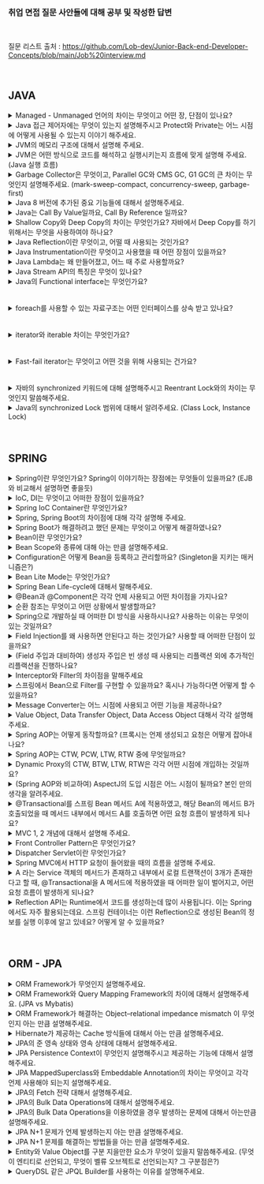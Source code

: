 ### 취업 면접 질문 사안들에 대해 공부 및 작성한 답변

</br>

질문 리스트 출처 : https://github.com/Lob-dev/Junior-Back-end-Developer-Concepts/blob/main/Job%20interview.md

</br>

## JAVA

<details>
<summary>Managed - Unmanaged 언어의 차이는 무엇이고 어떤 장, 단점이 있나요?</summary>

</br>

- 메모리 영역 중 프로그래머가 관리하는 영역이 Heap 영역의 관리여부에 따른 언어가 Managed 와 Umanaged로 나뉘게 된다.

- 대표적인 Managed 언어에는 JAVA, C# 등이 있고, 할당과 해제를 통한 메모리의 관리없이 언어자체적으로 메모리를 관리한다. 따라서 개발자의 역량에 의존하는 부분이 상대적으로 작아져 어느 정도 일정한 생산성을 확보할 수 있다는 장점이 있다.

- 대표적인 Unmanaged 언어에는  C, C++ 등이 있고, 메모리의 할당과 해제(malloc(), free()등)를 통해 메모리를 관리하여, 메모리의 누수가 없게 신경을 써줘야 하지만 Managed 언어에 비해 속도가 빠르다.
</details>

<details>
<summary>Java 접근 제어자에는 무엇이 있는지 설명해주시고 Protect와 Private는 어느 시점에 어떻게 사용될 수 있는지 이야기 해주세요.</summary>

</br>

- 자바의 접근 제어자에는 public, private, default, protected 가 있다.

  - public : 클래스의 외부에서 접근이 가능

  - private : 클래스 내부에서만 접근 가능

  - default : 동일 패키지에 있는 다른 클래스에서 접근 가능

  - protected : 동일 패키지의 다른 클래스와 다른 패키지의 하위클래스에서 접근 가능

- Private 접근 제어자의 경우, 외부에 공개해야 할 일이 없고, 내부에서 주로 사용할 경우 은닉화를 위해 사용한다. 

- Protected 접근 제어자의 경우, 클래스 설계 시, 추후 상속을 대비하기 위해 확장성을 고려해서 만들어 주기 위해 사용한다.

</details>

<details>
<summary>JVM의 메모리 구조에 대해서 설명해 주세요.</summary>

</br>

- JVM(Java Virtual Machine) 이란? : 자바 가상 머신으로, 자바와 운영체제 사이에서 중개자 역할을 수행하며, 자바가 운영체제에 구애 받지 않고 프로그램을 실행할 수 있도록 도와준다.

- JVM의 구조는 Garbage Collector, Execution Engine, Class Loader, Runtime Data Area로 나눌 수 있다.

  - Class Loader : JVM 내로 클래스 파일을 로드하고, 링크를 통해 배치하는 작업을 수행하는 모듈, 런타임 시에 동적으로 클래스를 로드한다.
  - Execution Engine : 클래스 로더를 통해 JVM 내의 Runtime Data Area에 배치된 바이트 코드들을 명렁어 단위로 읽어서 실행한다.
  - Garbage Collector : 힙 메모리 영역에 생성된 객체들 중에서 참조되지 않은 객체들을 탐색 후 제거하는 역할을 한다.
  - Runtime Data Area : JVM의 메모리 영역으로 자바 애플리케이션을 실행할 때 사용되는 데이터들을 적재하는 영역이다. 이 영역은 크게 4가지로 나뉜다.
    - Method area : 모든 쓰레드가 공유하는 메모리 영역
    - Heap area : 모든 쓰레드가 공유하며, new 키워드로 생성된 객체와 배열이 생성되는 영역
    - Stack area : 메서드 호출 시마다 각각의 스택 프레임(그 메서드만을 위한 공간)을 생성한다.
    - PC Register : 쓰레드가 시작될 때 생성되며, 생성될 때마다 생성되는 공간으로 쓰레드마다 하나씩 존재한다.
</details>

<details>
<summary>JVM은 어떤 방식으로 코드를 해석하고 실행시키는지 흐름에 맞게 설명해 주세요. (Java 실행 흐름)</summary>

</br>

- 자바 소스파일(.java)이 실행되는 과정
  1. 자바 컴파일러에 의해 소스파일(.java)이 바이트 코드 파일(.class)로 변환
  2. JVM은 .class 파일을 Class Loader를 이용해 로드하고, 링크를 통해 배치하는 작업 수행
  3. Class Loader에 의해 .class 파일이 JVM 메모리 영역에 적재됨
  4. Execution Engine은 JVM 메모리 영역에 적재된 .class 파일을 기계어로 변경하여 명령어 단위로 실행
</details>


<details>
<summary>Garbage Collector은 무엇이고, Parallel GC와 CMS GC, G1 GC의 큰 차이는 무엇인지 설명해주세요. (mark-sweep-compact, concurrency-sweep, garbage-first)</summary>

</br>

- 시스템에서 더이상 사용하지 않는 동적 할당된 메모리(힙 메모리)를 찾아 자동으로 자원을 회수함으로써, 시스템에서 가비지 컬렉션을 수행하는 부분을 가비지 컬렉터라고 한다.
- 힙 영역에 존재하는 객체들에 접근이 가능한지 확인한 후, Mark 과정을 진행하며, Mark되지 않은 객체는 제거한다.
- Serial GC : 싱글 스레드로 동작하여 느리고, 그만큼 Stop The World 시간이 다른 GC에 비해 길다. 실무에서는 사용 X
- Parallel GC : Java 8의 Default GC로써, 멀티 스레드 방식을 사용하기 때문에, Serial GC에 비해 상대적으로 Stop The World 가 짧다.
- CMS GC : Stop The World로 Java Application이 멈추는 현상을 줄이고자 만든 GC, Reacable 한 객체를 한번에 찾지 않고 나눠서 찾는 방식을 사용 (4 STEP으로 나눠짐)
- G1 GC : Java 9+ 의 default GC로써, Heap을 Region이라는 일정한 부분으로 나눠서 메모리를 관리한다.
</details>


<details>
<summary>Java 8 버전에 추가된 중요 기능들에 대해서 설명해주세요.</summary>

</br>

- Lambda 표현식, Default Method, 함수형 인터페이스, Optional, 날짜 관련 클래스등이 추가되었다.
</details>

<details>
<summary>Java는 Call By Value일까요, Call By Reference 일까요?</summary>

</br>

- Java 는 기본적으로 Call by Value 로만 동작한다.
- 매개변수로 원시타입을 넘길 경우, 메서드 호출 시 stack 영역에 새로 생성, 즉 복사가 이루어진다.
- 참조타입(클래스, 배열 등)의 경우, 변수 자체는 stack 영역에 생성되지만, 실제 객체는 Heap 영역에 위치하므로, 다른 영역에서 객체를 서로 공유하게 된다. 따라서 메서드에서 수정이 일어날 경우, 기존에 참조하고 있던 타입에도 변경이 일어난다.
</details>

<details>
<summary>Shallow Copy와 Deep Copy의 차이는 무엇인가요? 자바에서 Deep Copy를 하기 위해서는 무엇을 사용하여야 하나요?</summary>

</br>

- 얕은 복사의 경우, 객체의 참조값을 복사함으로써, 해당 객체를 수정할 때 기존에 참조하고 있던 데이터 또한 변경이 된다.
- 깊은 복사의 경우, 직접 객체를 복사함으로써, 객체를 수정해도 각각 다른 객체 2개를 참조한다.
- 깊은 복사를 위해서 직접 객체를 생성후 복사하거나, 복사 생성자 및 복사 팩토리, Clonable 인터페이스를 구현하는 방법이 있다.
</details>

<details>
<summary>Java Reflection이란 무엇이고, 어떨 때 사용되는 것인가요?</summary>

</br>

- 리플렉션은 힙 영역에 로드된 Class 타입의 객체를 통해, 원하는 클래스의 인스턴스를 생성할 수 있도록 지원하고, 인스턴스의 필드와 메소드를 접근 제어자와 상관 없이 사용할 수 있도록 지원하는 API이다.
- 리플렉션을 사용하면 동적으로 클래스를 만들어서 의존 관계를 맺어줄 수 있다.
- Spring의 Bean Factory는 런타임에 해당 어노테이션이 붙은 클래스를 탐색하고 발견한다면, 리플렉션을 통해 해당 클래스의 인스턴스를 생성하고 필요한 필드를 주입하여 Bean Factory에 저장하는 식으로 사용이 된다.
</details>

<details>
<summary>Java Instrumentation이란 무엇이고 사용했을 때 어떤 장점이 있을까요?</summary>

</br>

- 
</details>


<details>
<summary>Java Lambda는 왜 만들어졌고, 어느 때 주로 사용할까요?</summary>

</br>

- 람다식이란 함수를 하나의 식으로 표현한 것이다.
- 람다식이 등장하게 된 이유는 불필요한 코드를 줄이고, 가독성을 높이기 위함이다.
- 불필요한 코드를 줄이고, 가독성을 높이기 위해 사용한다.
</details>


<details>
<summary>Java Stream API의 특징은 무엇이 있나요?</summary>

</br>

- 원본의 데이터를 변경하지 않는다.
- 일회용이기 때문에 Stream은 닫히면 재생성 해주어야 한다.
- 내부 반복으로 작업을 처리하므로 간결한 코드 작성이 용이하다.
</details>


<details>
<summary>Java의 Functional interface는 무엇인가요?</summary>

</br>

- 추상 메서드가 오직 하나인 인터페이스를 의미한다.
- 여러 개의 디폴트 메서드가 있더라도 추상 메서드가 오직 하나면 함수형 인터페이스이다.
</details>

</br>
</br>

<details>
<summary>foreach를 사용할 수 있는 자료구조는 어떤 인터페이스를 상속 받고 있나요?</summary>

</br>

- Iterable 인터페이스를 상속 받는다.
</details>

</br>
</br>

<details>
<summary>iterator와 iterable 차이는 무엇인가요?</summary>

</br>

- Iterator 인터페이스는 Collection과는 별개로 존재하는 인터페이스이다. (hasNext(), next(), remove() 등이 메소드 이용)
- Iterable은 컬렉션의 상위 인터페이스이다.
- Iterable 인터페이스 안에는 iterator 메소드가 추상메소드로 선언되어있다.
</details>

</br>
</br>

<details>
<summary>Fast-fail iterator는 무엇이고 어떤 것을 위해 사용되는 건가요?</summary>

</br>

- Fail-Fast 방식은 동작중 오류가 발생하면 바로 오류를 알리고, 작업을 중단한다.
- 
</details>

</br>
</br>

<details>
<summary>자바의 synchronized 키워드에 대해 설명해주시고 Reentrant Lock와의 차이는 무엇인지 말씀해주세요.</summary>

</br>

- synchronized는 멀티쓰레드 환경에서 현재 데이터를 사용하고 있는 해당 스레드를 제외하고 나머지 스레드들은 데이터에 접근 할 수 없도록 막는 기능이다.
- synchronized는 메서드 단위로 lock을 거는 반면, Reentrant Lock의 경우 코드 블럭을 설정할 수 있어, synchronized 영역을 해당 코드블럭 내로 한정한다.
</details>


<details>
<summary>Java의 synchronized Lock 범위에 대해서 알려주세요. (Class Lock, Instance Lock)</summary>

</br>

- synchronized method는 인스턴스에 대하여 lock을 건다. 또한 synchronized가 적용된 모든 object에 대해서 lock을 공유한다.
- static이 포함된 synchronized method방식은 인스턴스가 아닌 클래스 단위로 lock이 발생한다. 인스턴스 단위의 synchronized method와 lock을 공유하지 않는다.
</details>

</br>
</br>

## SPRING

<details>
<summary>Spring이란 무엇인가요? Spring이 이야기하는 장점에는 무엇들이 있을까요? (EJB와 비교해서 설명하면 좋을듯)</summary>

</br>

- 기존 EJB의 단점들을 해결하기 위해 등장한 객체 지향 애플리케이션 개발 프레임워크이다.
  - EJB의 기존 문제점
    - 자동화된 테스트가 매우 어렵거나 불가능
    - 특정 환경, 기술에 종속적인 코드
    - 컨테이너에 안에서만 동작할 수 있는 객체구조
    - 객체지향적이지 않음
    - 복잡한 프로그래밍 모델
    
- Spring의 대표적인 장점
  - 특정 라이브러리나 컨테이너의 기술에 종속적이지 않기 때문에 높은 생산성과 유연한 테스트 가능
  - DI(의존성 주입)을 통한 객체 관계 구성
  - AOP(관점지향 프로그래밍) 지원
  - 편리한 MVC 구조
  - Springboot를 통한 내장 서버 -> WAS에 독립적인 개발 환경

</details>

<details>
<summary>IoC, DI는 무엇이고 어떠한 장점이 있을까요?</summary>

</br>

- IOC(Inversion of Control) 이란 개발자가 아닌 스프링 컨테이너에서 직접 객체간에 관계를 제어하는 것을 의미한다.
  - 개발자가 직접 객체간의 관계를 설정하지 않음으로 인한 생산성 향상
- DI(Dependency Injection) 이란 외부에서 두 객체간의 관계를 결정해주는 디자인 패턴
  - 두 객체 간의 결합도를 낮춤
  - 객체의 유연성을 높임
  - 테스트 작성이 용이

</details>

<details>
<summary>Spring IoC Container란 무엇인가요?</summary>

</br>

- 객체를 생성하고 관리하고 책임지며 의존성을 관리해주는 컨테이너이며, DI 컨테이너, 애플리케이션 컨텍스트라고 불림
- 인스턴스 생성부터 소멸까지의 인스턴스 생명주기를 관리한다.

</details>

<details>
<summary>Spring, Spring Boot의 차이점에 대해 각각 설명해 주세요.</summary>

</br>

- Spring boot는 Spring Framework 설정의 많은 부분을 자동화 하였다.
- Embed Tomcat을 사용하여 따로 Tomcat 설치 및 버전 관리가 필요없다.
- starter를 통해 dependency를 자동화
- XML 설정 불필요
- dependency를 통한 API 

</details>

<details>
<summary>Spring Boot가 해결하려고 했던 문제는 무엇이고 어떻게 해결하였나요?</summary>

</br>

- 초기 프로젝트 세팅 시, 외장 톰캣에 war 파일을 배포하는 등, 개발자가 겪는 번거로움을 해소하고자 하였다.
-> 라이브러리들의 버전 관리 자동화, 내장 웹서버, AutoConfig를 통한 설정 자동화 등을 통해 해결하였다.

</details>

<details>
<summary>Bean이란 무엇인가요?</summary>

</br>

- Spring IoC 컨테이너가 관리하는 자바 객체를 의미한다.
- 직접 Class를 생성하는게 아닌, Spring에 의하여 생성되고 관리되는 자바 객체이다.

</details>

<details>
<summary>Bean Scope와 종류에 대해 아는 만큼 설명해주세요.</summary>

</br>

- 기본적으로 모든 bean을 singleton으로 생성하여 관리
- 싱글톤
  - Spring 프레임워크에서 기본이 되는 스코프
  - 스프링 컨테이너의 시작과 종료까지 1개의 객체로 유지됨
- 프로토타입
  - 프로토타입 빈의 생성과 의존관계 주입까지만 관여하고 더는 관리하지 않는 스코프
  - 요청이 오면 항상 새로운 인스턴스를 생성하여 반환하고 이후에 관리하지 않음
  - 프로토타입을 받은 클라이언트가 객체를 관리해야 함
- 웹
  - request: 각각의 요청이 들어오고 나갈때가지 유지되는 스코프
  - session: 세션이 생성되고 종료될 때 까지 유지되는 스코프
  - pplication: 웹의 서블릿 컨텍스트와 같은 범위로 유지되는 스코프

</details>

<details>
<summary>Configuration은 어떻게 Bean을 등록하고 관리할까요? (Singleton을 지키는 매커니즘은?)</summary>

</br>

- Configuration을 통해 Bean을 수동으로 등록한다. 
- 1개 이상의 @Bean을 제공하는 클래스의 경우 반드시 @Configuration을 명시해 주어야 싱글톤이 보장됨
-> CGLib으로 프록시 패턴을 적용해 수동으로 등록하는 스프링 빈이 반드시 싱글톤으로 생성됨을 보장한다.

</details>

<details>
<summary>Bean Lite Mode는 무엇인가요?</summary>

</br>

- CGLIB를 이용하여 바이트 코드 조작을 하지 않는 방식을 의미한다. 즉, 스프링 빈의 싱글톤을 보장하지 않는다.

</details>

</details>

<details>
<summary>Spring Bean Life-cycle에 대해서 말해주세요.</summary>

</br>

- 스프링 빈은 초기화 작업과 종료 작업이 나눠서 진행된다.
- 객체 생성 → 의존관계 주입이라는 라이프사이클을 가진다.
- 스프링 IoC 컨테이너 생성 →  스프링 빈 생성 → 의존관계 주입 → 초기화 콜백 메소드 호출 → 사용 → 소멸 전 콜백 메소드 호출 → 스프링 종료
-  @PostConstruct, @PreDestory을 통해 빈 생명주기 콜백을 관리할 수 있다.
</details>


<details>
<summary>@Bean과 @Component은 각각 언제 사용되고 어떤 차이점을 가지나요?</summary>

</br>

- @Bean은 메소드 레벨에서 선언하며, 반환되는 객체(인스턴스)를 개발자가 수동으로 빈으로 등록하는 애노테이션이다.
- @Bean은 개발자가 컨트롤이 불가능한 외부 라이브러리 사용시에 사용한다.
- @Component는 클래스 레벨에서 선언함으로써 스프링이 런타임시에 컴포넌트스캔을 하여 자동으로 빈을 찾고(detect) 등록하는 애노테이션이다.
- @Component는 개발자가 직접 컨트롤이 가능한 내부 클래스에 사용한다.
</details>


<details>
<summary>순환 참조는 무엇이고 어떤 상황에서 발생할까요?</summary>

</br>

- 예를 들어, A 클래스가 B 클래스의 Bean 을 주입받고, B 클래스가 A 클래스의 Bean 을 주입받는 상황처럼 서로 순환되어 참조할 경우 발생하는 문제를 의미한다.
</details>


<details>
<summary>Spring으로 개발하실 때 어떠한 DI 방식을 사용하시나요? 사용하는 이유는 무엇이 있는 것일까요?</summary>

</br>

- 생성자 주입 방식 사용
  - 필드 주입이나 수정자 주입은 런타임 시에 의존성을 주입하기때문에 의존성을 주입하지 않아도 객체가 생성된다. -> NPE 발생
  - 생성자 주입은 객체가 생성되는 시점에 빈을 주입하여, 런타임 전에 의존성이 주입되지 않아 발생할 수 있는 NPE를 방지 가능
  - 컴파일 단계에서 순환 참조를 잡아내어, 미리 방지 할 수 있음
</details>

<details>
<summary>Field Injection를 왜 사용하면 안된다고 하는 것인가요? 사용할 때 어떠한 단점이 있을까요?</summary>

</br>

- 필드 인젝션으로 주입받는 클래스는 final로 선언 할 수 없기 때문에 state safe 하지 않다.
- 스프링을 통해서만 의존성 주입이 가능하기 때문에 해당 Bean들이 스프링의 DI 컨테이너와의 강한 결합 생성
- 필드 인젝션으로 주입한 객체를 테스트 하려면 무거운 스프링 컨테이너를 띄워야 함
</details>

<details>
<summary>(Field 주입과 대비하여) 생성자 주입은 빈 생성 때 사용되는 리플랙션 외에 추가적인 리플랙션을 진행하나요?</summary>

</br>

- 리플렉션이란: 힙 영역에 로드된 Class 타입의 객체를 통해, 원하는 클래스의 인스턴스를 생성할 수 있도록 지원하고, 인스턴스의 필드와 메소드를 접근 제어자와 상관 없이 사용할 수 있도록 지원하는 API
- 생성자 주입은 필드, 메서드 방식보다 적게 리플렉션을 사용
- bean을 생성할 때, 다른 bean 정보를 가져오는 Dependency Lookup까지만 사용
</details>

<details>
<summary>Interceptor와 Filter의 차이점을 말해주세요</summary>

</br>

- 필터는 디스패처 서블릿에 요청이 전달되기 전/후에 url 패턴에 맞는 모든 요청에 대해 부가작업을 처리할 수 있는 기능을 제공
- 인터셉터는 Spring이 제공하는 기술로써, 디스패처 서블릿이 컨트롤러를 호출하기 전과 후에 요청과 응답을 참조하거나 가공할 수 있는 기능을 제공
- 필터는 Request와 Response를 조작할 수 있지만 인터셉터는 조작할 수 없다.
- 필터에서는 기본적으로 스프링과 무관하게 전역적으로 처리해야 하는 작업들을 처리할 수 있다.
- 인터셉터에서는 API 호출, Controller로 넘겨주는 정보(데이터)의 가공 등, 클라이언트의 요청과 관련되어 전역적으로 처리해야 하는 작업들을 처리할 수 있다.
</details>


<details>
<summary>스프링에서 Bean으로 Filter를 구현할 수 있을까요? 혹시나 가능하다면 어떻게 할 수 있을까요?</summary>

</br>

- servlet의 Filter 인터페이스를 구현하여 만들 수 있다.
- init(), dofilter(), destroy() 메서드를 오버라이딩하여 구현한다.
- 해당 필터를 @Configuration, @Bean을 통해 Spring Bean으로 등록한다.
</details>


<details>
<summary>Message Converter는 어느 시점에 사용되고 어떤 기능을 제공하나요?</summary>

</br>

- 요청 본문에서 메시지를 읽어들이거나(@RequestBody), 응답 본문에 메시지를 작성할 때(@ResponseBody) 사용
- RequestMappingHandlerAdapter 에서 ArgumentResolver 호출할 때
- ArgumentResolver에 요청하는 파라미터가 @RequestBody 또는 HttpEntity인 경우 HTTP 메시지 컨버터를 사용해 'read'
- 응답의 경우에도 @ResponseBody 또는 HttpEntity를 처리하는 ReturnValueHandler에서 HTTP 메시지 컨버터를 호출해 응답 결과를 'write' 
</details>


<details>
<summary>Value Object, Data Transfer Object, Data Access Object 대해서 각각 설명해 주세요.</summary>

</br>

- DAO : 데이터베이스의 data에 접근하기 위한 객체, DataBase에 접근 하기 위한 로직 & 비지니스 로직을 분리하기 위해 사용
- DTO : 계층 간 데이터 교환을 하기 위해 사용하는 객체, 로직을 가지지 않는 순수한 데이터 객체(getter & setter 만 가진 클래스)
- VO : 값 오브젝트로써 값을 위해 쓰임, read-Only 특징(사용하는 도중에 변경 불가능하며 오직 읽기만 가능)
</details>


<details>
<summary>Spring AOP는 어떻게 동작할까요? (프록시는 언제 생성되고 요청은 어떻게 잡아내나요?</summary>

</br>

- 타겟이 호출되는 시점에 호출을 가로채 프록시를 생성하며, 실제 작업을 행하는 오브젝트를 감싼 후에 실제 오브젝트의 요청하기 전, 후의 작업을 실행한다.
- 프록시 방식을 사용하는 스프링 AOP는 메서드 실행 지점에만 AOP를 적용할 수 있다.
- 스프링 AOP에서는 런타임시에 Weaving을 통해서 프록시 객체를 생성하게 된다.
</details>


<details>
<summary>Spring AOP는 CTW, PCW, LTW, RTW 중에 무엇일까요?</summary>

</br>

- 스프링 aop는 런타임 시에 적용되는 RTW 방식을 사용한다.
  - CTW : .java 소스 코드를 컴파일러를 사용해서 .class 를 만드는 시점에 부가 기능 로직을 추가
  - PCW : 외부 라이브러리를 Weaving 할 때 사용, compile-Time 위빙과 거의 동일한 동작
  - LTW : 중간에서 .class 파일을 조작한 다음 JVM에 올림
</details>

<details>
<summary>Dynamic Proxy의 CTW, BTW, LTW, RTW은 각각 어떤 시점에 개입하는 것일까요?</summary>

</br>

- 
</details>


<details>
<summary>(Spring AOP와 비교하여) AspectJ의 도입 시점은 어느 시점이 될까요? 본인 만의 생각을 알려주세요.</summary>

</br>

- 
</details>


<details>
<summary>@Transactional를 스프링 Bean 메서드 A에 적용하였고, 해당 Bean의 메서드 B가 호출되었을 때 메서드 내부에서 메서드 A를 호출하면 어떤 요청 흐름이 발생하게 되나요?</summary>

</br>

- @Transactional는 프록시 기반이므로, 메서드가 실행되기 전 트랜잭션을 묶는다. 이때 인스턴스에서 처음 호출하는 메서드의 속성을 따라가게 되는데, 하위 메서드인 B의 속성이 상위 메서드인 A에 전이되지 않으므로 트랜잭션 처리가 되지 않는다.
</details>

<details>
<summary>MVC 1, 2 개념에 대해서 설명해 주세요.</summary>

</br>

- MVC 1
  - View와 Controller 모두 jsp가 담당하는 형태이다.
  - 따라서 jsp 내에 자바 코드와 html, css 코드가 섞여 유지보수 차원에서 좋지 않다.
- MVC 2
  - jsp는 뷰의 역할만 하며, Controller의 역할을 Servelt이 수행한다.
  - 사용자의 요청을 servlet이 받아, 웹 브라우저의 요청을 처리한 후 jsp 페이지로 포워딩한다.
</details>

<details>
<summary>Front Controller Pattern은 무엇인가요?</summary>

</br>

- 공통된 로직을 하나의 서블릿만을 앞단에 두어 모든 클라이언트의 요청을 처리하는 방식이다.
- 스프링은 프론트 컨트롤러 패턴을 따르고 이를 DispatcherServlet이 담당한다.
</details>

<details>
<summary>Dispatcher Servlet이란 무엇인가요?</summary>

</br>

- HTTP 프로토콜로 들어오는 모든 요청을 가장 먼저 받아 적합한 컨트롤러에 위임해주는 프론트 컨트롤러(Front Controller)이다.
- 클라이언트로부터 어떠한 요청이 오면 Tomcat(톰캣)과 같은 서블릿 컨테이너가 요청을 받게 되는데, 이 모든 요청을 프론트 컨트롤러인 디스패처 서블릿이 가장 먼저 받게 된다. 그러면 디스패처 서블릿은 공통적인 작업을 먼저 처리한 후에 해당 요청을 처리해야 하는 컨트롤러를 찾아서 작업을 위임한다.
</details>


<details>
<summary>Spring MVC에서 HTTP 요청이 들어왔을 때의 흐름을 설명해 주세요.</summary>

</br>

1. 클라이언트의 요청을 디스패처 서블릿이 받음
2. 요청 정보를 통해 요청을 위임할 컨트롤러를 찾음
3. 요청을 컨트롤러로 위임할 핸들러 어댑터를 찾아서 전달함
4. 핸들러 어댑터가 컨트롤러로 요청을 위임함
5. 비지니스 로직을 처리함
6. 컨트롤러가 반환값을 반환함
7. HandlerAdapter가 반환값을 처리함
8. 서버의 응답을 클라이언트로 반환함

</details>


<details>
<summary>A 라는 Service 객체의 메서드가 존재하고 내부에서 로컬 트랜잭션이 3개가 존재한다고 할 때, @Transactional을 A 메서드에 적용하였을 때 어떠한 일이 벌어지고, 어떤 요청 흐름이 발생하게 되나요?</summary>

</br>

- 트랜잭션 전파 수준에 따라 달라진다.
- 만약 기본 옵션인 REQUIRED를 가져간다면 로컬 트랜잭션 3개가 모두 부모 트랜잭션인 A에 합류하여 수행된다.
- 따라서 부모 트랜잭션이나 로컬 트랜잭션 3개나 모두 같은 트랜잭션이므로 어느 하나의 로직에서든 문제가 발생하면 전부 롤백이 된다.

</details>


<details>
<summary>Reflection API는 Runtime에서 코드를 생성하는데 많이 사용됩니다. 이는 Spring에서도 자주 활용되는데요. 스프링 컨테이너는 이런 Reflection으로 생성된 Bean의 정보를 실행 이후에 알고 있네요? 어떻게 알 수 있을까요?</summary>

</br>

- 

</details>

</br>
</br>


## ORM - JPA

<details>
<summary>ORM Framework가 무엇인지 설명해주세요.</summary>

</br>

- ORM은 데이터베이스와 객체지향 프로그래밍 언어간의 호환되지 않는 데이터를 변환하는 프로그래밍 기법이다.
- 따라서 ORM Framework는 직접 쿼리를 날리는 등의 작업을 하지않고, 객체와 데이터베이스를 매핑하며 객체 지향 어플리케이션 개발에 집중이 가능하다.

</details>

<details>
<summary>ORM Framework와 Query Mapping Framework의 차이에 대해서 설명해주세요. (JPA vs Mybatis)</summary>

</br>

- Query Mapping의 경우, SQL문을 직접 작성하고 쿼리 수행 결과를 어떠한 객체에 매핑할지 바인딩 하기 때문에, DB에 종속적이다.
- ORM의 경우, 쿼리문을 작성하지 않으므로 DB에 종속적이지 않아, 객체 중심의 개발이 가능하며 1차 캐싱, 쓰기지연, 변경감지, 지연로딩 등을 제공한다.

</details>

<details>
<summary>ORM Framework가 해결하는 Object–relational impedance mismatch 이 무엇인지 아는 만큼 설명해주세요.</summary>

</br>

- 

</details>

<details>
<summary>Hibernate가 제공하는 Cache 방식들에 대해서 아는 만큼 설명해주세요.</summary>

</br>

- 1차 캐시(영속성 컨텍스트 내부에 엔티티를 보관)
  - 동작 방식
  - 1. 최초 조회할 때는 1차 캐시에 엔티티가 없기 때문에 DB에서 조회
  - 2. 엔티티를 1차 캐시에 보관
  - 3. 1차 캐시에 보관된 결과를 반환
  - 4. 이후 같은 엔티티를 조회하면 1차 캐시에 같은 엔티티가 있으므로 데이터베이스를 조회하지 않고 1차 캐시의 엔티티를 그대로 반환
  - 5. 1차 캐시는 객체의 동일성을 (a == b)를 보장
  
- 2차 캐시(애플리케이션 범위의 캐시)
  - 동작 방식
  - 1. 영속성 컨텍스트는 엔티티가 필요하면 2차 캐시를 조회
  - 2. 2차 캐시에 엔티티가 없으면 데이터베이스를 조회
  - 3. 결과를 2차 캐시에 보관
  - 4. 2차 캐시는 자신이 보관하고 있는 엔티티를 복사해서 반환
  - 5. 2차 캐시에 저장되어 있는 엔티티를 조회하면 복사본을 만들어 반환합니다.
  - 6. 2차 캐시는 데이터베이스 기본 키를 기준으로 캐시하지만 영속성 컨텍스트가 다르면 객체 동일성 (a == b)을 보장하지 않음.

</details>

<details>
<summary>JPA의 준 영속 상태와 영속 상태에 대해서 설명해주세요.</summary>

</br>

- 준 영속 상태란 영속상태의 엔티티가 영속성 컨텍스트에서 분리된 상태를 의미
- 영속 상태란 엔티티 매니저에 의해, 영속성 컨텍스트에서 관리되는 상태를 의미
- 영속 상태일 때, 1차 캐시, 변경 감지, 지연 로딩등의 기능을 사용할 수 있다.

</details>



<details>
<summary>JPA Persistence Context이 무엇인지 설명해주시고 제공하는 기능에 대해서 설명해주세요.</summary>

</br>

- 엔티티를 영구 저장하는 환경으로, 애플리케이션과 데이터베이스 사이에서 객체를 보관하는 논리적인 개념이다.
- 영속성 컨텍스트를 사용함으로써, 엔티티를 캐시에 저장하는 1차캐시 기능을 사용할 수 있다.
- 엔티티를 반복 호출할 경우에 1차 캐시에 있는 같은 인스턴스를 반환하므로 동일성을 보장한다.
- 쓰기 지연을 통해 SQL을 한번에 데이터베이스에 보낸다.
- 영속 상태인 엔티티는 값이 수정될 경우, 변경 감지를 통해 데이터베이스에 반영된다.
- 지연로딩을 통해 객체가 필요할 경우에만 추가 쿼리를 실행하므로 성능 향상에 도움이 된다.

</details>


<details>
<summary>JPA MappedSuperclass와 Embeddable Annotation의 차이는 무엇이고 각각 언제 사용해야 되는지 설명해주세요.</summary>

</br>

- MappedSuperclass의 경우, 부모 클래스를 상속 받는 자식 클래스에 매핑 정보만 제공한다. 단순히 엔티티가 공통으로 사용하는 매핑정보를 모으는 역할이다.
- Embeddable type은 엔티티가 아니며, 단순히 값들을 하나로 묶어놓은 것이다.
- 일반적으로 MappedSuperclass를 통해 구현할 경우, 부모 타입과 자식 타입이 강한 결합성을 가짐으로써 캡슐화가 깨지므로 객체지향의 일반적인 법칙을 따라 상속보단 위임을 사용한다.
- 하지만 엔티티 내에 등록일, 수정일과 같은 운영상의 이유를 포함하는 컬럼을 공통으로 사용할 때는 상속을 사용하는게 더욱 편리하다.

</details>


<details>
<summary>JPA의 Fetch 전략 대해서 설명해주세요.</summary>

</br>

- Fetch 전략에는 즉시 로딩, 지연 로딩이 존재한다.
- FetchType이 EAGER일 경우, 엔티티를 조회한 직후 바로, 연관된 엔티티까지 조회하는 방식이다.
- FetchType이 LAZY일 경우, 엔티티를 조회한 후, 추후에 연관된 엔티티를 참조하는 시점에서 해당 엔티티를 조회하는 방식이다.

</details>

<details>
<summary>JPA의 Bulk Data Operations에 대해서 설명해주세요.</summary>

</br>
- 벌크 연산이란 한 번의 쿼리로 대량의 데이터들을 수정하는 것을 말한다.
- 스프링에서 벌크 연산은 UPDATE, DELETE 문을 지원하며, Hibernate는 INSERT 문도 지원한다.
- 벌크 연산은 영속성 컨텍스트를 무시하고 데이터베이스에 직접 쿼리를 날린다.
</details>


<details>
<summary>JPA의 Bulk Data Operations을 이용하였을 경우 발생하는 문제에 대해서 아는만큼 설명해주세요.</summary>

</br>

- 벌크 연산은 영속성 컨텍스트를 무시하므로, 벌크 연산을 실행할 경우 영속성 컨텍스트를 비우는 등의 작업을 통해 데이터베이스와의 동기화가 필요하다.

</details>


<details>
<summary>JPA N+1 문제가 언제 발생하는지 아는 만큼 설명해주세요.</summary>

</br>

- n+1 문제는 JPA Repository를 활용해 인터페이스 메소드를 호출할 때, 1:N 또는 N:1 관계를 가진 엔티티를 조회할 때 발생한다.
- Fetch 전략이 EAGER일 경우, LAZY일 경우, 정도의 차이만 있을 뿐 모두 발생한다.
- JPA Repository로 find 시 실행하는 첫 쿼리에서 하위 엔티티까지 한 번에 가져오지 않고, 하위 엔티티를 사용할 때 추가로 조회하기 때문에 발생한다.

</details>

<details>
<summary>JPA N+1 문제를 해결하는 방법들을 아는 만큼 설명해주세요.</summary>

</br>

- 패치 조인을 통해 엔티티를 조회하는 시점에서 연관된 엔티티까지 한번에 조회한다.
- 일반적으로 Fetch 전략을 모두 LAZY로 설정하고, 성능 최적화가 필요한 곳에 JPQL 페치 조인을 사용하는 것이 추천되는 전략이다.
- BatchSize 설정을 통해 쿼리문이 데이터베이스의 row 수만큼 나가는게 아닌, 설정한 Size만큼 미리 로하도록 한다.

</details>

<details>
<summary>Entity와 Value Object를 구분 지을만한 요소가 무엇이 있을지 말씀해주세요. (무엇이 엔티티로 선언되고, 무엇이 벨류 오브젝트로 선언되는지? 그 구분점은?)</summary>

</br>

- Entity는 식별성과 연속성을 가진 객체이다. DB의 Primary Key등이 식별자 역할을 하며, 엔티티는 자신의 생명주기 동안에 형태와 내용이 변경될 수 있다.
- Entity의 예로는 회원, 상품과 같이 식별이 가능하고 고유성을 지니며, 연속성을 지닌 객체이다.
- 반면 Value Object의 경우, 개념적인 식별성 없이 도메인의 서술적 특면만을 나타내는 객체이다. Value Object는 속성의 값이 중요하기 때문에, 대부분 식별자를 필요로 하지 않는다.
- Value Object은 예를 들어, 가격이라는 테이블이 금액, 통화, 과세정보 등의 컬럼을 지닐 때, 상품이라는 Entity에 포함된 하나의 Value Object라고 표현할 수 있다.

</details>


<details>
<summary>QueryDSL 같은 JPQL Builder를 사용하는 이유를 설명해주세요.</summary>

</br>

- 기존 JPQL은 쿼리문을 String 형식으로 작성하기 때문에 개발자 의존적이다.
- 또한 컴파일 단계에서 Type-Check가 불가해, 런타임시에 오류를 발견하는 치명적인 문제를 야기한다.
- 따라서 QueryDsl과 같이 문자가아닌, 코드를 통한 쿼리문 작성과 컴파일 시점에 오류를 발견할 수 있다는 장점을 지니기 때문에 위와같은 JPQL Builder를 사용한다.
</details>

